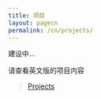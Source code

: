 ```yaml
---
title: 项目
layout: pagecn
permalink: /cn/projects/
---
```



建设中...


请查看英文版的项目内容

> [Projects](/eng/projects/)
